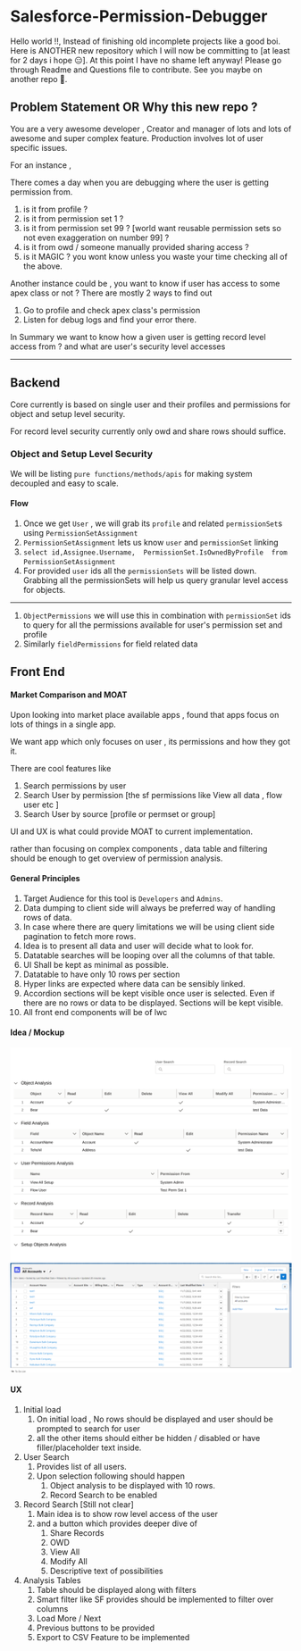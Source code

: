 # Salesforce-Permission-Debugger
Hello world !!, Instead of finishing old incomplete projects like a good boi. 
Here is ANOTHER new repository which I will now be committing to [at least for 2 days i hope 😑]. 
At this point I have no shame left anyway! Please go through Readme and Questions file to contribute. See you maybe on another repo 👋.

## Problem Statement OR Why this new repo ?
You are a very awesome developer , Creator and manager of lots and lots of awesome and super complex feature. 
Production involves lot of user specific issues.

For an instance ,

There comes a day when you are debugging where the user is getting permission from. 
1. is it from profile ?
1. is it from permission set 1 ?
1. is it from permission set 99 ? [world want reusable permission sets so not even exaggeration on number 99] ?
1. is it from owd / someone manually provided sharing access ?
1. is it MAGIC ? 
you wont know unless you waste your time checking all of the above.

Another instance could be , you want to know if user has access to some apex class or not ?
There are mostly 2 ways to find out 
1. Go to profile and check apex class's permission
1. Listen for debug logs and find your error there.

In Summary we want to know how a given user is getting record level access from ?
and what are user's security level accesses

---
## Backend
Core currently is based on single user and their profiles and permissions for object and setup level security.

For record level security currently only owd and share rows should suffice.


### Object and Setup Level Security

We will be listing `pure functions/methods/apis` for making system decoupled and easy to scale. 

#### Flow
1. Once we get `User` , we will grab its `profile` and related `permissionSet`s using `PermissionSetAssignment`
1. `PermissionSetAssignment` lets us know `user` and `permissionSet` linking
1. `select id,Assignee.Username,  PermissionSet.IsOwnedByProfile  from PermissionSetAssignment `
1. For provided `user` ids all the `permissionSets` will be listed down. Grabbing all the permissionSets will help us query granular level access for objects.

---
1. `ObjectPermissions` we will use this in combination with `permissionSet` ids to query for all the permissions available for user's permission set and profile 
1. Similarly `fieldPermissions` for field related data

## Front End

#### Market Comparison and MOAT
Upon looking into market place available apps , found that apps focus on lots of things in a single app.

We want app which only focuses on user , its permissions and how they got it.

There are cool features like 
1. Search permissions by user
1. Search User by permission [the sf permissions like View all data , flow user etc ]
1. Search User by source [profile or permset or group]

UI and UX is what could provide MOAT to current implementation.

rather than focusing on complex components , data table and filtering should be enough to get overview of permission analysis.

#### General Principles 
1. Target Audience for this tool is `Developers` and  `Admins`.
1. Data dumping to client side will always be preferred way of handling rows of data.
1. In case where there are query limitations we will be using client side pagination to fetch more rows.
1. Idea is to present all data and user will decide what to look for. 
1. Datatable searches will be looping over all the columns of that table.
1. UI Shall be kept as minimal as possible.
1. Datatable to have only 10 rows per section
1. Hyper links are expected where data can be sensibly linked.
1. Accordion sections will be kept visible once user is selected. Even if there are no rows or data to be displayed. Sections will be kept visible. 
1. All front end components will be of lwc

#### Idea / Mockup

![Mockup Image](MockupDraft-Two.png)
![Smart Filter ](filterDescription.png)
#### UX

1. Initial load
    1. On initial load , No rows should be displayed and user should be prompted to search for user
    1. all the other items should either be hidden / disabled or have filler/placeholder text inside.
1. User Search
    1. Provides list of all users.
    1. Upon selection following should happen
        1. Object analysis to be displayed with 10 rows.
        1. Record Search to be enabled
1. Record Search [Still not clear]
    1. Main idea is to show row level access of the user 
    1. and a button which provides deeper dive of 
        1. Share Records
        1. OWD
        1. View All
        1. Modify All
        1. Descriptive text of possibilities
1. Analysis Tables
    1. Table should be displayed along with filters
    1. Smart filter like SF provides should be implemented to filter over columns
    1. Load More / Next
    1. Previous buttons to be provided
    1. Export to CSV Feature to be implemented